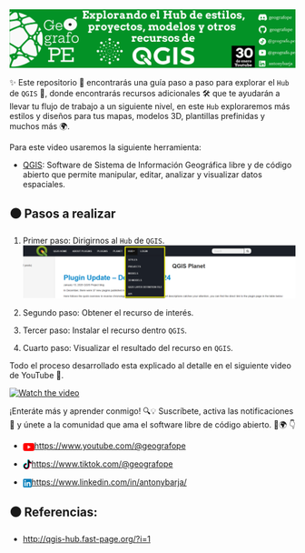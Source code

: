 <img src="img/banner.jpg">

✨ Este repositorio 📁 encontrarás una guía paso a paso para explorar el `Hub` de `QGIS` 🚀, donde encontrarás recursos adicionales 🛠️ que te ayudarán a llevar tu flujo de trabajo a un siguiente nivel, en este `Hub` exploraremos más estilos y diseños para tus mapas, modelos 3D, plantillas prefinidas y muchos más 🌍.


Para este video usaremos la siguiente herramienta:

- [QGIS](https://www.qgis.org/): Software de Sistema de Información Geográfica libre y de código abierto que permite manipular, editar, analizar y visualizar datos espaciales.


## ⚫ Pasos a realizar 

1. Primer paso: Dirigirnos al `Hub` de `QGIS`.
[![](img/hub_menu.png)](https://plugins.qgis.org/planet/)      

2. Segundo paso: Obtener el recurso de interés.
3. Tercer paso: Instalar el recurso dentro `QGIS`.
4. Cuarto paso: Visualizar el resultado del recurso en `QGIS`.


Todo el proceso desarrollado esta explicado al detalle en el siguiente video de YouTube 🎥.

[![Watch the video](https://img.youtube.com/vi//0.jpg)](https://youtu.be/kWKaF6c-ydI?si=)


¡Enteráte más y aprender conmigo! 🔍💡 Suscríbete, activa las notificaciones 🔔 y únete a la comunidad que ama el software libre de código abierto. 🌟🌍 👇
- <img src='https://raw.githubusercontent.com/geografope/recursos/d7be118ef25f46cb6f748d623012bcc9c8e76db6/youtube.svg' width=20 align='center'>https://www.youtube.com/@geografope

- <img src='https://raw.githubusercontent.com/geografope/recursos/d7be118ef25f46cb6f748d623012bcc9c8e76db6/tiktok.svg' width=15 align='center'>https://www.tiktok.com/@geografope

- <img src='https://raw.githubusercontent.com/geografope/recursos/d7be118ef25f46cb6f748d623012bcc9c8e76db6/linkedin.svg' width=15 align='center'>https://www.linkedin.com/in/antonybarja/

## ⚫ Referencias:
 - http://qgis-hub.fast-page.org/?i=1
